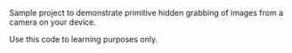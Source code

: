 Sample project to demonstrate primitive hidden grabbing of images from a camera on your device.

Use this code to learning purposes only.

